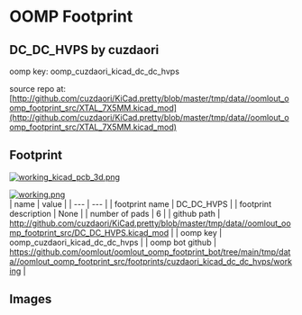 # OOMP Footprint  
## DC_DC_HVPS  by cuzdaori  
  
oomp key: oomp_cuzdaori_kicad_dc_dc_hvps  
  
source repo at: [http://github.com/cuzdaori/KiCad.pretty/blob/master/tmp/data//oomlout_oomp_footprint_src/XTAL_7X5MM.kicad_mod](http://github.com/cuzdaori/KiCad.pretty/blob/master/tmp/data//oomlout_oomp_footprint_src/XTAL_7X5MM.kicad_mod)  
## Footprint  
  
[![working_kicad_pcb_3d.png](working_kicad_pcb_3d_600.png)](working_kicad_pcb_3d.png)  
  
[![working.png](working_600.png)](working.png)  
| name | value | 
| --- | --- | 
| footprint name | DC_DC_HVPS | 
| footprint description | None | 
| number of pads | 6 | 
| github path | http://github.com/cuzdaori/KiCad.pretty/blob/master/tmp/data//oomlout_oomp_footprint_src/DC_DC_HVPS.kicad_mod | 
| oomp key | oomp_cuzdaori_kicad_dc_dc_hvps | 
| oomp bot github | https://github.com/oomlout/oomlout_oomp_footprint_bot/tree/main/tmp/data//oomlout_oomp_footprint_src/footprints/cuzdaori_kicad_dc_dc_hvps/working | 
## Images  
